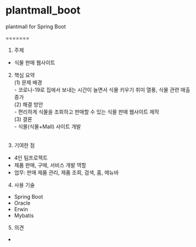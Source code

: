 # plantmall_boot
plantmall for Spring Boot

=======
1. 주제
- 식물 판매 웹사이트

2. 핵심 요약<br>
  (1) 문제 배경<br>
  \- 코로나-19로 집에서 보내는 시간이 늘면서 식물 키우기 취미 열풍, 식물 관련 매출 증가<br>
  (2) 해결 방안<br>
  \- 편리하게 식물을 조회하고 판매할 수 있는 식물 판매 웹사이트 제작<br>
  (3) 결론<br>
  \- 식몰(식물+Mall) 사이트 개발 <br><br>

3. 기여한 점
- 4인 팀프로젝트
- 제품 판매, 구매, 서비스 개발 역할
- 업무: 판매 제품 관리, 제품 조회, 검색, 홈, 메뉴바

4. 사용 기술
- Spring Boot
- Oracle
- Erwin
- Mybatis

5. 의견
- 
